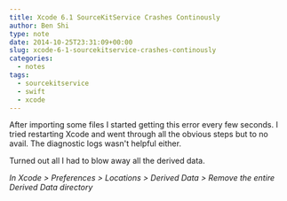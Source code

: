 ```yaml
---
title: Xcode 6.1 SourceKitService Crashes Continously
author: Ben Shi
type: note
date: 2014-10-25T23:31:09+00:00
slug: xcode-6-1-sourcekitservice-crashes-continously
categories:
  - notes
tags:
  - sourcekitservice
  - swift
  - xcode
---
```


After importing some files I started getting this error every few seconds. I tried restarting Xcode
and went through all the obvious steps but to no avail. The diagnostic logs wasn't helpful either.

Turned out all I had to blow away all the derived data.

_In Xcode > Preferences > Locations > Derived Data > Remove the entire Derived Data directory_
